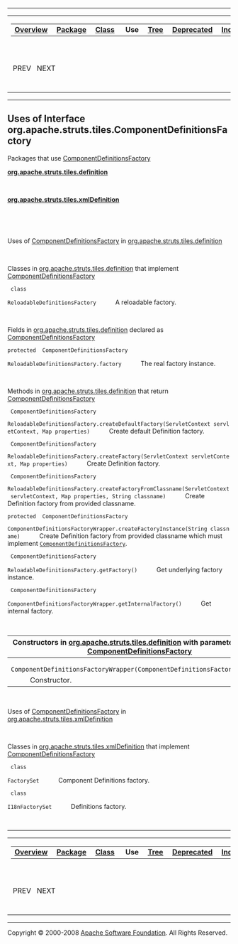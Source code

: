 ------------------------------------------------------------------------

<span id="navbar_top"></span> [](#skip-navbar_top "Skip navigation links")

<table>
<colgroup>
<col width="50%" />
<col width="50%" />
</colgroup>
<tbody>
<tr class="odd">
<td align="left"><span id="navbar_top_firstrow"></span>
<table>
<tbody>
<tr class="odd">
<td align="left"><a href="../../../../../overview-summary.html.md"><strong>Overview</strong></a> </td>
<td align="left"><a href="../package-summary.html.md"><strong>Package</strong></a> </td>
<td align="left"><a href="../../../../../org/apache/struts/tiles/ComponentDefinitionsFactory.html.md" title="interface in org.apache.struts.tiles"><strong>Class</strong></a> </td>
<td align="left"> <strong>Use</strong> </td>
<td align="left"><a href="../package-tree.html.md"><strong>Tree</strong></a> </td>
<td align="left"><a href="../../../../../deprecated-list.html.md"><strong>Deprecated</strong></a> </td>
<td align="left"><a href="../../../../../index-all.html.md"><strong>Index</strong></a> </td>
<td align="left"><a href="../../../../../help-doc.html.md"><strong>Help</strong></a> </td>
</tr>
</tbody>
</table></td>
<td align="left"></td>
</tr>
<tr class="even">
<td align="left"> PREV   NEXT</td>
<td align="left"><a href="../../../../../index.html.md?org/apache/struts/tiles//class-useComponentDefinitionsFactory.html"><strong>FRAMES</strong></a>    <a href="ComponentDefinitionsFactory.html"><strong>NO FRAMES</strong></a>    
<a href="../../../../../allclasses-noframe.html.md"><strong>All Classes</strong></a></td>
</tr>
</tbody>
</table>

<span id="skip-navbar_top"></span>

------------------------------------------------------------------------

**Uses of Interface
 org.apache.struts.tiles.ComponentDefinitionsFactory**
------------------------------------------------------

Packages that use [ComponentDefinitionsFactory](../../../../../org/apache/struts/tiles/ComponentDefinitionsFactory.html.md "interface in org.apache.struts.tiles")

[**org.apache.struts.tiles.definition**](#org.apache.struts.tiles.definition)

  

[**org.apache.struts.tiles.xmlDefinition**](#org.apache.struts.tiles.xmlDefinition)

  

 

<span id="org.apache.struts.tiles.definition"></span>

Uses of [ComponentDefinitionsFactory](../../../../../org/apache/struts/tiles/ComponentDefinitionsFactory.html.md "interface in org.apache.struts.tiles") in [org.apache.struts.tiles.definition](../../../../../org/apache/struts/tiles/definition/package-summary.html)

 

Classes in [org.apache.struts.tiles.definition](../../../../../org/apache/struts/tiles/definition/package-summary.html.md) that implement [ComponentDefinitionsFactory](../../../../../org/apache/struts/tiles/ComponentDefinitionsFactory.html "interface in org.apache.struts.tiles")

` class`

`ReloadableDefinitionsFactory`
           A reloadable factory.

 

Fields in [org.apache.struts.tiles.definition](../../../../../org/apache/struts/tiles/definition/package-summary.html.md) declared as [ComponentDefinitionsFactory](../../../../../org/apache/struts/tiles/ComponentDefinitionsFactory.html "interface in org.apache.struts.tiles")

`protected  ComponentDefinitionsFactory`

`ReloadableDefinitionsFactory.factory`
           The real factory instance.

 

Methods in [org.apache.struts.tiles.definition](../../../../../org/apache/struts/tiles/definition/package-summary.html.md) that return [ComponentDefinitionsFactory](../../../../../org/apache/struts/tiles/ComponentDefinitionsFactory.html "interface in org.apache.struts.tiles")

` ComponentDefinitionsFactory`

`ReloadableDefinitionsFactory.createDefaultFactory(ServletContext servletContext, Map properties)`
           Create default Definition factory.

` ComponentDefinitionsFactory`

`ReloadableDefinitionsFactory.createFactory(ServletContext servletContext, Map properties)`
           Create Definition factory.

` ComponentDefinitionsFactory`

`ReloadableDefinitionsFactory.createFactoryFromClassname(ServletContext servletContext, Map properties, String classname)`
           Create Definition factory from provided classname.

`protected  ComponentDefinitionsFactory`

`ComponentDefinitionsFactoryWrapper.createFactoryInstance(String classname)`
           Create Definition factory from provided classname which must implement [`ComponentDefinitionsFactory`](../../../../../org/apache/struts/tiles/ComponentDefinitionsFactory.html.md "interface in org.apache.struts.tiles").

` ComponentDefinitionsFactory`

`ReloadableDefinitionsFactory.getFactory()`
           Get underlying factory instance.

` ComponentDefinitionsFactory`

`ComponentDefinitionsFactoryWrapper.getInternalFactory()`
           Get internal factory.

 

| Constructors in [org.apache.struts.tiles.definition](../../../../../org/apache/struts/tiles/definition/package-summary.html.md) with parameters of type [ComponentDefinitionsFactory](../../../../../org/apache/struts/tiles/ComponentDefinitionsFactory.html "interface in org.apache.struts.tiles") |
|----------------------------------------------------------------------------------------------------------------------------------------------------------------------------------------------------------------------------------------------------------------------------------------------------|
| ` ComponentDefinitionsFactoryWrapper(ComponentDefinitionsFactory factory)`                                                                                                                                                                                                                         
            Constructor.                                                                                                                                                                                                                                                                             |

 

<span id="org.apache.struts.tiles.xmlDefinition"></span>

Uses of [ComponentDefinitionsFactory](../../../../../org/apache/struts/tiles/ComponentDefinitionsFactory.html.md "interface in org.apache.struts.tiles") in [org.apache.struts.tiles.xmlDefinition](../../../../../org/apache/struts/tiles/xmlDefinition/package-summary.html)

 

Classes in [org.apache.struts.tiles.xmlDefinition](../../../../../org/apache/struts/tiles/xmlDefinition/package-summary.html.md) that implement [ComponentDefinitionsFactory](../../../../../org/apache/struts/tiles/ComponentDefinitionsFactory.html "interface in org.apache.struts.tiles")

` class`

`FactorySet`
           Component Definitions factory.

` class`

`I18nFactorySet`
           Definitions factory.

 

------------------------------------------------------------------------

<span id="navbar_bottom"></span> [](#skip-navbar_bottom "Skip navigation links")

<table>
<colgroup>
<col width="50%" />
<col width="50%" />
</colgroup>
<tbody>
<tr class="odd">
<td align="left"><span id="navbar_bottom_firstrow"></span>
<table>
<tbody>
<tr class="odd">
<td align="left"><a href="../../../../../overview-summary.html.md"><strong>Overview</strong></a> </td>
<td align="left"><a href="../package-summary.html.md"><strong>Package</strong></a> </td>
<td align="left"><a href="../../../../../org/apache/struts/tiles/ComponentDefinitionsFactory.html.md" title="interface in org.apache.struts.tiles"><strong>Class</strong></a> </td>
<td align="left"> <strong>Use</strong> </td>
<td align="left"><a href="../package-tree.html.md"><strong>Tree</strong></a> </td>
<td align="left"><a href="../../../../../deprecated-list.html.md"><strong>Deprecated</strong></a> </td>
<td align="left"><a href="../../../../../index-all.html.md"><strong>Index</strong></a> </td>
<td align="left"><a href="../../../../../help-doc.html.md"><strong>Help</strong></a> </td>
</tr>
</tbody>
</table></td>
<td align="left"></td>
</tr>
<tr class="even">
<td align="left"> PREV   NEXT</td>
<td align="left"><a href="../../../../../index.html.md?org/apache/struts/tiles//class-useComponentDefinitionsFactory.html"><strong>FRAMES</strong></a>    <a href="ComponentDefinitionsFactory.html"><strong>NO FRAMES</strong></a>    
<a href="../../../../../allclasses-noframe.html.md"><strong>All Classes</strong></a></td>
</tr>
</tbody>
</table>

<span id="skip-navbar_bottom"></span>

------------------------------------------------------------------------

Copyright © 2000-2008 [Apache Software Foundation](http://www.apache.org/). All Rights Reserved.
